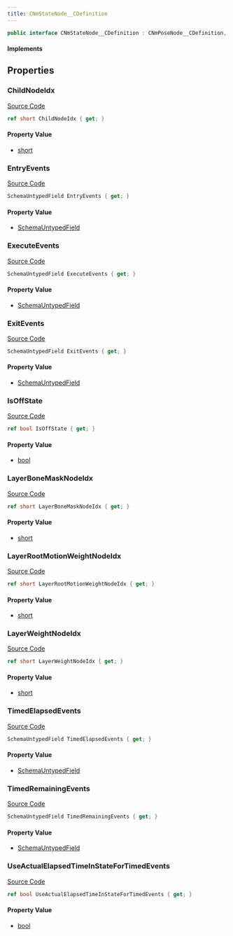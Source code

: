 ```yaml
---
title: CNmStateNode__CDefinition
---
```


```csharp
public interface CNmStateNode__CDefinition : CNmPoseNode__CDefinition, CNmGraphNode__CDefinition, ISchemaClass<CNmGraphNode__CDefinition>, ISchemaClass<CNmPoseNode__CDefinition>, ISchemaClass<CNmStateNode__CDefinition>, ISchemaField, ISchemaClass, INativeHandle
```

#### Implements

## Properties

### ChildNodeIdx

[Source Code](https://github.com/swiftly-solution/swiftlys2/blob/main/managed/src/SwiftlyS2.Generated/Schemas/Interfaces/CNmStateNode__CDefinition.cs#L17)

```csharp
ref short ChildNodeIdx { get; }
```

#### Property Value

- [short](https://learn.microsoft.com/dotnet/api/system.int16)

### EntryEvents

[Source Code](https://github.com/swiftly-solution/swiftlys2/blob/main/managed/src/SwiftlyS2.Generated/Schemas/Interfaces/CNmStateNode__CDefinition.cs#L20)

```csharp
SchemaUntypedField EntryEvents { get; }
```

#### Property Value

- [SchemaUntypedField](/docs/api/shared/schemas/schemauntypedfield)

### ExecuteEvents

[Source Code](https://github.com/swiftly-solution/swiftlys2/blob/main/managed/src/SwiftlyS2.Generated/Schemas/Interfaces/CNmStateNode__CDefinition.cs#L23)

```csharp
SchemaUntypedField ExecuteEvents { get; }
```

#### Property Value

- [SchemaUntypedField](/docs/api/shared/schemas/schemauntypedfield)

### ExitEvents

[Source Code](https://github.com/swiftly-solution/swiftlys2/blob/main/managed/src/SwiftlyS2.Generated/Schemas/Interfaces/CNmStateNode__CDefinition.cs#L26)

```csharp
SchemaUntypedField ExitEvents { get; }
```

#### Property Value

- [SchemaUntypedField](/docs/api/shared/schemas/schemauntypedfield)

### IsOffState

[Source Code](https://github.com/swiftly-solution/swiftlys2/blob/main/managed/src/SwiftlyS2.Generated/Schemas/Interfaces/CNmStateNode__CDefinition.cs#L40)

```csharp
ref bool IsOffState { get; }
```

#### Property Value

- [bool](https://learn.microsoft.com/dotnet/api/system.boolean)

### LayerBoneMaskNodeIdx

[Source Code](https://github.com/swiftly-solution/swiftlys2/blob/main/managed/src/SwiftlyS2.Generated/Schemas/Interfaces/CNmStateNode__CDefinition.cs#L38)

```csharp
ref short LayerBoneMaskNodeIdx { get; }
```

#### Property Value

- [short](https://learn.microsoft.com/dotnet/api/system.int16)

### LayerRootMotionWeightNodeIdx

[Source Code](https://github.com/swiftly-solution/swiftlys2/blob/main/managed/src/SwiftlyS2.Generated/Schemas/Interfaces/CNmStateNode__CDefinition.cs#L36)

```csharp
ref short LayerRootMotionWeightNodeIdx { get; }
```

#### Property Value

- [short](https://learn.microsoft.com/dotnet/api/system.int16)

### LayerWeightNodeIdx

[Source Code](https://github.com/swiftly-solution/swiftlys2/blob/main/managed/src/SwiftlyS2.Generated/Schemas/Interfaces/CNmStateNode__CDefinition.cs#L34)

```csharp
ref short LayerWeightNodeIdx { get; }
```

#### Property Value

- [short](https://learn.microsoft.com/dotnet/api/system.int16)

### TimedElapsedEvents

[Source Code](https://github.com/swiftly-solution/swiftlys2/blob/main/managed/src/SwiftlyS2.Generated/Schemas/Interfaces/CNmStateNode__CDefinition.cs#L32)

```csharp
SchemaUntypedField TimedElapsedEvents { get; }
```

#### Property Value

- [SchemaUntypedField](/docs/api/shared/schemas/schemauntypedfield)

### TimedRemainingEvents

[Source Code](https://github.com/swiftly-solution/swiftlys2/blob/main/managed/src/SwiftlyS2.Generated/Schemas/Interfaces/CNmStateNode__CDefinition.cs#L29)

```csharp
SchemaUntypedField TimedRemainingEvents { get; }
```

#### Property Value

- [SchemaUntypedField](/docs/api/shared/schemas/schemauntypedfield)

### UseActualElapsedTimeInStateForTimedEvents

[Source Code](https://github.com/swiftly-solution/swiftlys2/blob/main/managed/src/SwiftlyS2.Generated/Schemas/Interfaces/CNmStateNode__CDefinition.cs#L42)

```csharp
ref bool UseActualElapsedTimeInStateForTimedEvents { get; }
```

#### Property Value

- [bool](https://learn.microsoft.com/dotnet/api/system.boolean)

